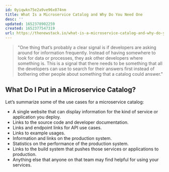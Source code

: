 ```yaml
---
id: 0yiqwkn75e2a9ve96x074nm
title: What Is a Microservice Catalog and Why Do You Need One
desc: ''
updated: 1652378902259
created: 1652377547319
url: https://thenewstack.io/what-is-a-microservice-catalog-and-why-do-you-need-one/
---
```


> "One thing that’s probably a clear signal is if developers are asking around for information frequently. Instead of having somewhere to look for data or processes, they ask other developers where something is. This is a signal that there needs to be something that all the developers can use to search for their answers first instead of bothering other people about something that a catalog could answer."

## What Do I Put in a Microservice Catalog?

Let’s summarize some of the use cases for a microservice catalog:

- A single website that can display information for the kind of service or application you deploy.
- Links to the source code and developer documentation.
- Links and endpoint links for API use cases.
- Links to example usages.
- Information and links on the production system.
- Statistics on the performance of the production system.
- Links to the build system that pushes those services or applications to production.
- Anything else that anyone on that team may find helpful for using your services.
